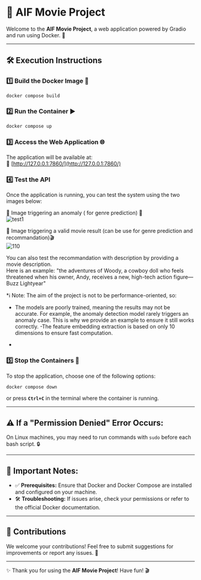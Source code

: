 # 🎥 AIF Movie Project

Welcome to the **AIF Movie Project**, a web application powered by Gradio and run using Docker. 🚀

---

## 🛠️ **Execution Instructions**

### 1️⃣ **Build the Docker Image** 🐳
```bash
docker compose build
```

### 2️⃣ **Run the Container** ▶️
```bash
docker compose up
```

### 3️⃣ **Access the Web Application** 🌐
The application will be available at:  
🔗 [http://127.0.0.1:7860/](http://127.0.0.1:7860/)

### 4️⃣ **Test the API**
Once the application is running, you can test the system using the two images below:

📌 Image triggering an anomaly ( for genre prediction) 🛑
<br>
![test1](https://github.com/user-attachments/assets/88946dbc-ffa5-4f43-b354-eed2bebd9e52)


📌 Image triggering a valid movie result (can be use for genre prediction and recommandation)🎬 
<br>
![110](https://github.com/user-attachments/assets/6d34c32b-1ca9-479c-b331-efa0085ad3f1)


You can also test the recommandation with description by providing a movie description. 
<br>
Here is an example: "the adventures of Woody, a cowboy doll who feels threatened when his owner, Andy, receives a new, high-tech action figure—Buzz Lightyear"

*ℹ️ Note: The aim of the project is not to be performance-oriented, so:

- The models are poorly trained, meaning the results may not be accurate.
For example, the anomaly detection model rarely triggers an anomaly case. This is why we provide an example to ensure it still works correctly.
-The feature embedding extraction is based on only 10 dimensions to ensure fast computation.
*

### 5️⃣ **Stop the Containers** 🛑
To stop the application, choose one of the following options:  
```bash
docker compose down
```
or press **`Ctrl+C`** in the terminal where the container is running.

---

## ⚠️ **If a "Permission Denied" Error Occurs:**

On Linux machines, you may need to run commands with `sudo` before each bash script. 🔒

---

## 📌 **Important Notes:**
- ✅ **Prerequisites:** Ensure that Docker and Docker Compose are installed and configured on your machine.  
- 🛠️ **Troubleshooting:** If issues arise, check your permissions or refer to the official Docker documentation.  

---

## 🤝 **Contributions**
We welcome your contributions! Feel free to submit suggestions for improvements or report any issues. 🚀

---

✨ Thank you for using the **AIF Movie Project**! Have fun! 🎬
